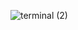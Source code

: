![terminal (2)](https://user-images.githubusercontent.com/103097039/232326059-e6b0d9f3-4af9-44b6-a2fb-210714a71420.gif)
